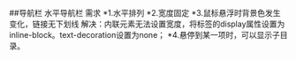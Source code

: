 ##导航栏
水平导航栏
需求
*1.水平排列
*2.宽度固定
*3.鼠标悬浮时背景色发生变化，链接无下划线
解决：内联元素无法设置宽度，将<a>标签的display属性设置为inline-block。text-decoration设置为none；
*4.悬停到某一项时，可以显示子目录。
